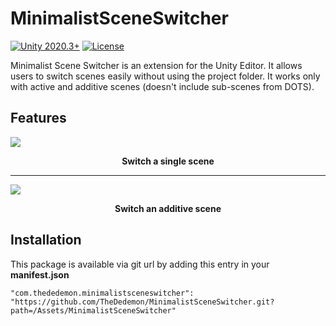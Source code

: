 # MinimalistSceneSwitcher
[![Unity 2020.3+](https://img.shields.io/badge/unity-2020.3%2B-blue.svg)](https://unity3d.com/get-unity/download)
[![License](https://img.shields.io/badge/License-MIT-brightgreen.svg)](https://github.com/MuchoBestoStudio/MinimalistSceneSwitcher/blob/main/LICENSE)

Minimalist Scene Switcher is an extension for the Unity Editor. It allows users to switch scenes easily without using the project folder.
It works only with active and additive scenes (doesn't include sub-scenes from DOTS).

## Features

![](Assets/MinimalistSceneSwitcher/Documentation~/Showcase_Single_Scene.gif)
<p align="center"> <b> Switch a single scene </b> </p>

---

![](Assets/MinimalistSceneSwitcher/Documentation~/Showcase_Additive_Scenes.gif)
<p align="center"> <b> Switch an additive scene </b> </p>

## Installation
This package is available via git url by adding this entry in your **manifest.json**
```
"com.thededemon.minimalistsceneswitcher": "https://github.com/TheDedemon/MinimalistSceneSwitcher.git?path=/Assets/MinimalistSceneSwitcher"
```